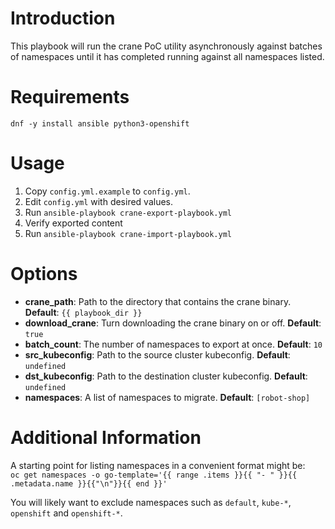 # Introduction
This playbook will run the crane PoC utility asynchronously against batches of namespaces until it has completed running against all namespaces listed.

# Requirements
`dnf -y install ansible python3-openshift`

# Usage
1. Copy `config.yml.example` to `config.yml`.
1. Edit `config.yml` with desired values.
1. Run `ansible-playbook crane-export-playbook.yml`
1. Verify exported content
1. Run `ansible-playbook crane-import-playbook.yml`

# Options
- **crane_path**: Path to the directory that contains the crane binary. **Default**: `{{ playbook_dir }}`
- **download_crane**: Turn downloading the crane binary on or off. **Default**: `true`
- **batch_count**: The number of namespaces to export at once. **Default**: `10`
- **src_kubeconfig**: Path to the source cluster kubeconfig. **Default**: `undefined`
- **dst_kubeconfig**: Path to the destination cluster kubeconfig. **Default**: `undefined`
- **namespaces**: A list of namespaces to migrate. **Default**: `[robot-shop]`

# Additional Information
A starting point for listing namespaces in a convenient format might be:  
`oc get namespaces -o go-template='{{ range .items }}{{ "- " }}{{ .metadata.name }}{{"\n"}}{{ end }}'`

You will likely want to exclude namespaces such as `default`, `kube-*`, `openshift` and `openshift-*`.

